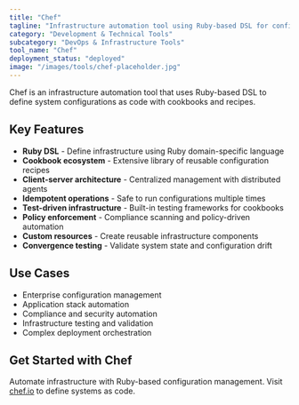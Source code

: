 ```yaml
---
title: "Chef"
tagline: "Infrastructure automation tool using Ruby-based DSL for configuration"
category: "Development & Technical Tools"
subcategory: "DevOps & Infrastructure Tools"
tool_name: "Chef"
deployment_status: "deployed"
image: "/images/tools/chef-placeholder.jpg"
---
```

Chef is an infrastructure automation tool that uses Ruby-based DSL to define system configurations as code with cookbooks and recipes.

## Key Features

- **Ruby DSL** - Define infrastructure using Ruby domain-specific language
- **Cookbook ecosystem** - Extensive library of reusable configuration recipes
- **Client-server architecture** - Centralized management with distributed agents
- **Idempotent operations** - Safe to run configurations multiple times
- **Test-driven infrastructure** - Built-in testing frameworks for cookbooks
- **Policy enforcement** - Compliance scanning and policy-driven automation
- **Custom resources** - Create reusable infrastructure components
- **Convergence testing** - Validate system state and configuration drift

## Use Cases

- Enterprise configuration management
- Application stack automation
- Compliance and security automation
- Infrastructure testing and validation
- Complex deployment orchestration

## Get Started with Chef

Automate infrastructure with Ruby-based configuration management. Visit [chef.io](https://chef.io) to define systems as code.
